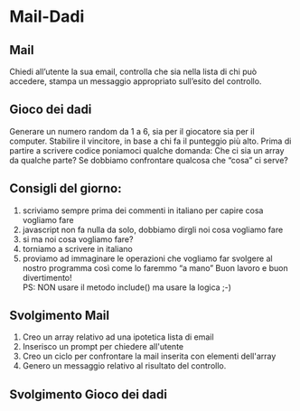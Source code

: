 Mail-Dadi
===

## Mail
Chiedi all’utente la sua email,
controlla che sia nella lista di chi può accedere,
stampa un messaggio appropriato sull’esito del controllo.
## Gioco dei dadi
Generare un numero random da 1 a 6, sia per il giocatore sia per il computer.
Stabilire il vincitore, in base a chi fa il punteggio più alto.
Prima di partire a scrivere codice poniamoci qualche domanda:
Che ci sia un array da qualche parte?
Se dobbiamo confrontare qualcosa che “cosa” ci serve?
## Consigli del giorno:
1. scriviamo sempre prima dei commenti in italiano per capire cosa vogliamo fare
2. javascript non fa nulla da solo, dobbiamo dirgli noi cosa vogliamo fare
3. si ma noi cosa vogliamo fare?
4. torniamo a scrivere in italiano
5. proviamo ad immaginare le operazioni che vogliamo far svolgere al nostro programma così come lo faremmo “a mano”
Buon lavoro e buon divertimento! 
<br>PS: NON usare il metodo include() ma usare la logica ;-)

## Svolgimento Mail
1. Creo un array relativo ad una ipotetica lista di email
2. Inserisco un prompt per chiedere all'utente 
3. Creo un ciclo per confrontare la mail inserita con elementi dell'array
4. Genero un messaggio relativo al risultato del controllo.

## Svolgimento Gioco dei dadi 
